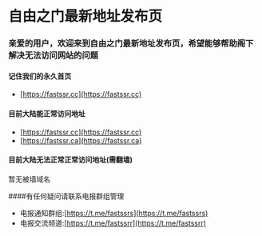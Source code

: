 # 自由之门最新地址发布页

### 亲爱的用户，欢迎来到自由之门最新地址发布页，希望能够帮助阁下解决无法访问网站的问题

#### 记住我们的永久首页
* [https://fastssr.cc](https://fastssr.cc)

#### 目前大陆能正常访问地址

* [https://fastssr.cc](https://fastssr.cc)
* [https://fastssr.ca](https://fastssr.ca)

#### 目前大陆无法正常正常访问地址(需翻墙)
暂无被墙域名

####有任何疑问请联系电报群组管理
* 电报通知群组:[https://t.me/fastssrs](https://t.me/fastssrs)
* 电报交流频道:[https://t.me/fastssrr](https://t.me/fastssrr)
